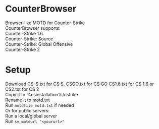 # CounterBrowser
Browser-like MOTD for Counter-Strike <br>
CounterBrowser supports: <br>
Counter-Strike 1.6 <br>
Counter-Strike: Source <br>
Counter-Strike: Global Offensive <br>
Counter-Strike 2
# Setup
Download CS-S.txt for CS:S, CSGO.txt for CS:GO CS1.6.txt for CS 1.6 or CS2.txt for CS 2 <br>
Copy it to %csinstallation%/cstrike <br>
Rename it to motd.txt <br>
Run ```motdfile motd.txt``` if needed <br>
Or for public servers: <br>
Run a local/global server <Br>
Run ```sv_motdurl "<yoururl>"``` <Br>
